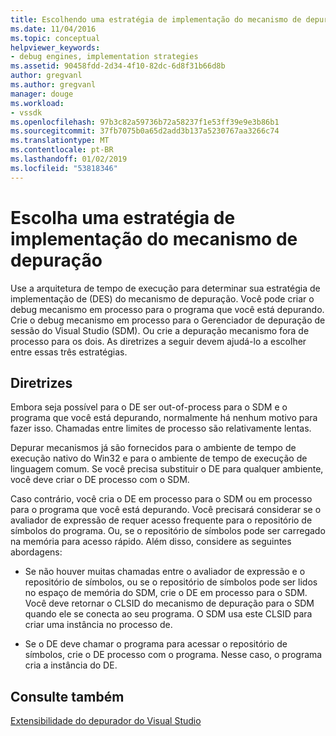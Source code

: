 ```yaml
---
title: Escolhendo uma estratégia de implementação do mecanismo de depuração | Microsoft Docs
ms.date: 11/04/2016
ms.topic: conceptual
helpviewer_keywords:
- debug engines, implementation strategies
ms.assetid: 90458fdd-2d34-4f10-82dc-6d8f31b66d8b
author: gregvanl
ms.author: gregvanl
manager: douge
ms.workload:
- vssdk
ms.openlocfilehash: 97b3c82a59736b72a58237f1e53ff39e9e3b86b1
ms.sourcegitcommit: 37fb7075b0a65d2add3b137a5230767aa3266c74
ms.translationtype: MT
ms.contentlocale: pt-BR
ms.lasthandoff: 01/02/2019
ms.locfileid: "53818346"
---
```

# <a name="choose-a-debug-engine-implementation-strategy"></a>Escolha uma estratégia de implementação do mecanismo de depuração
Use a arquitetura de tempo de execução para determinar sua estratégia de implementação de (DES) do mecanismo de depuração. Você pode criar o debug mecanismo em processo para o programa que você está depurando. Crie o debug mecanismo em processo para o Gerenciador de depuração de sessão do Visual Studio (SDM). Ou crie a depuração mecanismo fora de processo para os dois. As diretrizes a seguir devem ajudá-lo a escolher entre essas três estratégias.  
  
## <a name="guidelines"></a>Diretrizes  
 Embora seja possível para o DE ser out-of-process para o SDM e o programa que você está depurando, normalmente há nenhum motivo para fazer isso. Chamadas entre limites de processo são relativamente lentas.  
  
 Depurar mecanismos já são fornecidos para o ambiente de tempo de execução nativo do Win32 e para o ambiente de tempo de execução de linguagem comum. Se você precisa substituir o DE para qualquer ambiente, você deve criar o DE processo com o SDM.  
  
 Caso contrário, você cria o DE em processo para o SDM ou em processo para o programa que você está depurando. Você precisará considerar se o avaliador de expressão de requer acesso frequente para o repositório de símbolos do programa. Ou, se o repositório de símbolos pode ser carregado na memória para acesso rápido. Além disso, considere as seguintes abordagens:  
  
-   Se não houver muitas chamadas entre o avaliador de expressão e o repositório de símbolos, ou se o repositório de símbolos pode ser lidos no espaço de memória do SDM, crie o DE em processo para o SDM. Você deve retornar o CLSID do mecanismo de depuração para o SDM quando ele se conecta ao seu programa. O SDM usa este CLSID para criar uma instância no processo de.  
  
-   Se o DE deve chamar o programa para acessar o repositório de símbolos, crie o DE processo com o programa. Nesse caso, o programa cria a instância do DE.  
  
## <a name="see-also"></a>Consulte também  
 [Extensibilidade do depurador do Visual Studio](../../extensibility/debugger/visual-studio-debugger-extensibility.md)